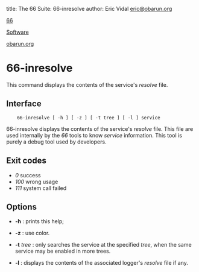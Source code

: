 title: The 66 Suite: 66-inresolve
author: Eric Vidal <eric@obarun.org>

[66](index.html)

[Software](https://web.obarun.org/software)

[obarun.org](https://web.obarun.org)

# 66-inresolve

This command displays the contents of the service's *resolve* file.

## Interface

```
    66-inresolve [ -h ] [ -z ] [ -t tree ] [ -l ] service
```

66-inresolve displays the contents of the service's *resolve* file. This file are used internally by the *66* tools to know *service* information. This tool is purely a debug tool used by developers.

## Exit codes

- *0* success
- *100* wrong usage
- *111* system call failed

## Options

- **-h** : prints this help;

- **-z** : use color.

- **-t** *tree* : only searches the service at the specified *tree*, when the same service may be enabled in more trees.

- **-l** : displays the contents of the associated logger's *resolve* file if any.
